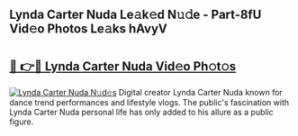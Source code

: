 ## Lynda Carter Nuda Le𝚊k𝚎d N𝚞𝚍e - Part-8fU Vid𝚎o Photos Le𝚊ks hAvyV

# <h2><a href="http://fbclgv.evod.top/?m=Lynda+Carter+Nuda">🔗 👉🔴 Lynda Carter Nuda Vid𝚎o Ph𝚘t𝚘s</a></h2>

[![Lynda Carter Nuda N𝚞d𝚎s](https://i.imgur.com/8V9OHl7.gif)](http://fbclgv.evod.top/?m=Lynda+Carter+Nuda)
Digital creator Lynda Carter Nuda known for dance trend performances and lifestyle vlogs. The public's fascination with Lynda Carter Nuda personal life has only added to his allure as a public figure. 
